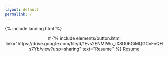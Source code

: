 ```yaml
---
layout: default
permalink: /
---
```


{% include landing.html %}

<center>
# {% include elements/button.html link="https://drive.google.com/file/d/1Evs2ENMtWu_iX8D06GiMQGCvFnQHs7Yb/view?usp=sharing" text="Resume" %}
<a href="https://drive.google.com/file/d/1Evs2ENMtWu_iX8D06GiMQGCvFnQHs7Yb/view?usp=sharing" target="_blank">Resume</a>
</center>
